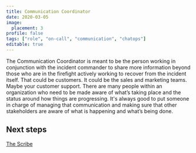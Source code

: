 ```yaml
---
title: Communication Coordinator
date: 2020-03-05
image:
  placement: 3
profile: false
tags: ["role", "on-call", "communication", "chatops"]
editable: true
---
```


The Communication Coordinator is meant to be the person working in conjunction with the incident commander to share more information beyond those who are in the firefight actively working to recover from the incident itself. That could be customers. It could be the sales and marketing teams. Maybe your customer support. There are many people within an organization who need to be made aware of what’s taking place and the status around how things are progressing. It's always good to put someone in charge of managing that communication and making sure that other stakeholders are aware of what is happening and what’s being done.

## Next steps

[The Scribe](/post/scribe/)